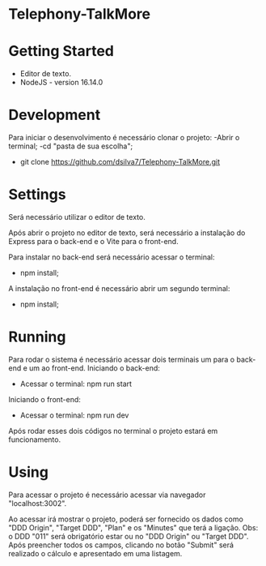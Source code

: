 # Telephony-TalkMore

# Getting Started

- Editor de texto.
- NodeJS - version 16.14.0

# Development

Para iniciar o desenvolvimento é necessário clonar o projeto:
-Abrir o terminal;
-cd "pasta de sua escolha";
- git clone https://github.com/dsilva7/Telephony-TalkMore.git

# Settings

Será necessário utilizar o editor de texto.

Após abrir o projeto no editor de texto, será necessário a instalação do Express para o back-end e o Vite para o front-end.

Para instalar no back-end será necessário acessar o terminal:
- npm install;

A instalação no front-end é necessário abrir um segundo terminal:
- npm install;

# Running

Para rodar o sistema é necessário acessar dois terminais um para o back-end e um ao front-end.
Iniciando o back-end:
- Acessar o terminal: npm run start

Iniciando o front-end:
- Acessar o terminal: npm run dev

Após rodar esses dois códigos no terminal o projeto estará em funcionamento.

# Using

Para acessar o projeto é necessário acessar via navegador "localhost:3002".

Ao acessar irá mostrar o projeto, poderá ser fornecido os dados como "DDD Origin", "Target DDD", "Plan" e os "Minutes" que terá a ligação.
Obs: o DDD "011" será obrigatório estar ou no "DDD Origin" ou "Target DDD".
Após preencher todos os campos, clicando no botão "Submit" será realizado o cálculo e apresentado em uma listagem.

